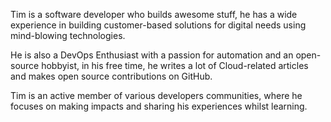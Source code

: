Tim is a software developer who builds awesome stuff, he has a wide experience in building customer-based solutions for digital needs using mind-blowing technologies.

He is also a DevOps Enthusiast with a passion for automation and an open-source hobbyist, in his free time, he writes a lot of Cloud-related articles and makes open source contributions on GitHub.

Tim is an active member of various developers communities, where he focuses on making impacts and sharing his experiences whilst learning. 
